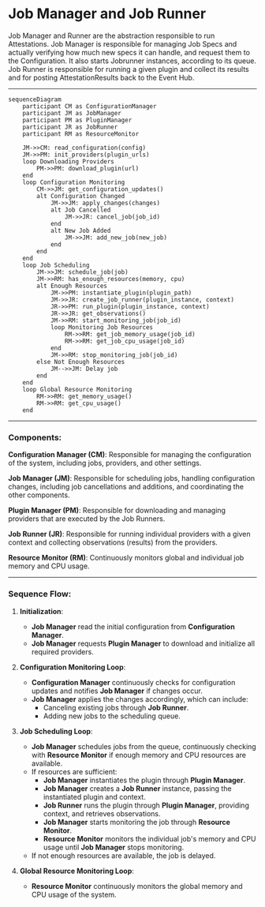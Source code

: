 # Job Manager and Job Runner

Job Manager and Runner are the abstraction responsible to run Attestations. Job Manager is responsible for managing Job Specs and actually verifying how much new specs it can handle, and request them to the Configuration. It also starts Jobrunner instances, according to its queue. Job Runner is responsible for running a given plugin and collect its results and for posting AttestationResults back to the Event Hub.

---

```mermaid
sequenceDiagram
    participant CM as ConfigurationManager
    participant JM as JobManager
    participant PM as PluginManager
    participant JR as JobRunner
    participant RM as ResourceMonitor

    JM->>CM: read_configuration(config)
    JM->>PM: init_providers(plugin_urls)
    loop Downloading Providers
        PM->>PM: download_plugin(url)
    end
    loop Configuration Monitoring
        CM->>JM: get_configuration_updates()
        alt Configuration Changed
            JM->>JM: apply_changes(changes)
            alt Job Cancelled
                JM->>JR: cancel_job(job_id)
            end
            alt New Job Added
                JM->>JM: add_new_job(new_job)
            end
        end
    end
    loop Job Scheduling
        JM->>JM: schedule_job(job)
        JM->>RM: has_enough_resources(memory, cpu)
        alt Enough Resources
            JM->>PM: instantiate_plugin(plugin_path)
            JM->>JR: create_job_runner(plugin_instance, context)
            JR->>PM: run_plugin(plugin_instance, context)
            JR->>JR: get_observations()
            JM->>RM: start_monitoring_job(job_id)
            loop Monitoring Job Resources
                RM->>RM: get_job_memory_usage(job_id)
                RM->>RM: get_job_cpu_usage(job_id)
            end
            JM->>RM: stop_monitoring_job(job_id)
        else Not Enough Resources
            JM-->>JM: Delay job
        end
    end
    loop Global Resource Monitoring
        RM->>RM: get_memory_usage()
        RM->>RM: get_cpu_usage()
    end
```

---

### Components:

**Configuration Manager (CM)**: Responsible for managing the configuration of the system, including jobs, providers, and other settings.

**Job Manager (JM)**: Responsible for scheduling jobs, handling configuration changes, including job cancellations and additions, and coordinating the other components.

**Plugin Manager (PM)**: Responsible for downloading and managing providers that are executed by the Job Runners.

**Job Runner (JR)**: Responsible for running individual providers with a given context and collecting observations (results) from the providers.

**Resource Monitor (RM)**: Continuously monitors global and individual job memory and CPU usage.

---

### Sequence Flow:

1. **Initialization**:
   - **Job Manager** read the initial configuration from **Configuration Manager**.
   - **Job Manager** requests **Plugin Manager** to download and initialize all required providers.

2. **Configuration Monitoring Loop**:
   - **Configuration Manager** continuously checks for configuration updates and notifies **Job Manager** if changes occur.
   - **Job Manager** applies the changes accordingly, which can include:
     - Canceling existing jobs through **Job Runner**.
     - Adding new jobs to the scheduling queue.

3. **Job Scheduling Loop**:
   - **Job Manager** schedules jobs from the queue, continuously checking with **Resource Monitor** if enough memory and CPU resources are available.
   - If resources are sufficient:
     - **Job Manager** instantiates the plugin through **Plugin Manager**.
     - **Job Manager** creates a **Job Runner** instance, passing the instantiated plugin and context.
     - **Job Runner** runs the plugin through **Plugin Manager**, providing context, and retrieves observations.
     - **Job Manager** starts monitoring the job through **Resource Monitor**.
     - **Resource Monitor** monitors the individual job's memory and CPU usage until **Job Manager** stops monitoring.
   - If not enough resources are available, the job is delayed.

4. **Global Resource Monitoring Loop**:
   - **Resource Monitor** continuously monitors the global memory and CPU usage of the system.
